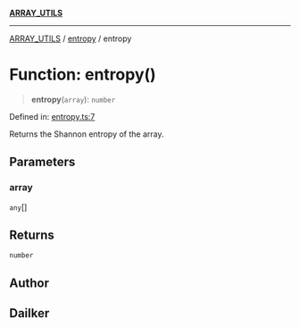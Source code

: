 [**ARRAY_UTILS**](../../README.md)

***

[ARRAY_UTILS](../../README.md) / [entropy](../README.md) / entropy

# Function: entropy()

> **entropy**(`array`): `number`

Defined in: [entropy.ts:7](https://github.com/dailker/everyutil/blob/ca15d4ba82b4dab8856e30bbbb2cca49cda98414/src/array/entropy.ts#L7)

Returns the Shannon entropy of the array.

## Parameters

### array

`any`[]

## Returns

`number`

## Author

## Dailker
